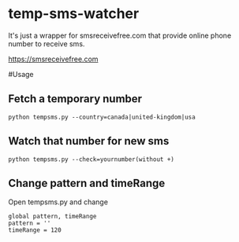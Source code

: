 # temp-sms-watcher

It's just a wrapper for smsreceivefree.com that provide online phone number to receive sms.

https://smsreceivefree.com

#Usage

## Fetch a temporary number
```
python tempsms.py --country=canada|united-kingdom|usa
```

## Watch that number for new sms
```
python tempsms.py --check=yournumber(without +)
```

## Change pattern and timeRange
Open tempsms.py and change
```
global pattern, timeRange
pattern = ''
timeRange = 120
```
